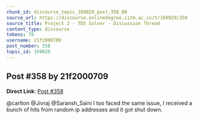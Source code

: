 ```yaml
---
chunk_id: discourse_topic_169029_post_358_00
source_url: https://discourse.onlinedegree.iitm.ac.in/t/169029/358
source_title: Project 2 - TDS Solver - Discussion Thread
content_type: discourse
tokens: 78
username: 21f2000709
post_number: 358
topic_id: 169029
---
```


## Post #358 by 21f2000709

**Direct Link**: [Post #358](https://discourse.onlinedegree.iitm.ac.in/t/169029/358)

@carlton @Jivraj @Saransh_Saini I too faced the same issue, I received a bunch of hits from random ip addresses and it got shut down.
